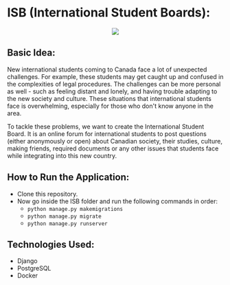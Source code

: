 
# ISB (International Student Boards):
<p align="center">
  <img src="https://raw.github.com/rajatmangal/ISB/master/ISB/Static/images/logo.png">
</p>

## Basic Idea:
New international students coming to Canada face a lot of unexpected challenges. For example, these students may get caught up and confused in the complexities of legal procedures. The challenges can be more personal as well - such as feeling distant and lonely, and having trouble adapting to the new society and culture. These situations that international students face is overwhelming, especially for those who don't know anyone in the area.

To tackle these problems, we want to create the International Student Board. It is an online forum for international students to post questions (either anonymously or open) about Canadian society, their studies, culture, making friends, required documents or any other issues that students face while integrating into this new country.

## How to Run the Application:
* Clone this repository.
* Now go inside the ISB folder and run the following commands in order:
	* `python manage.py makemigrations`  
	* `python manage.py migrate` 
	* `python manage.py runserver` 

## Technologies Used:
* Django
* PostgreSQL
* Docker
